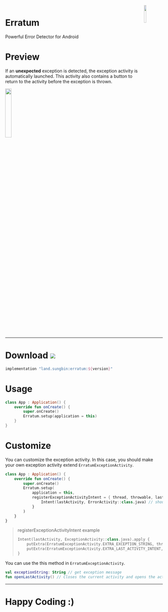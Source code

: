 <img src="https://user-images.githubusercontent.com/40740128/135403661-6942d23f-57be-48ba-84c6-01cd253253e3.png" align="right" width="12%"/>

# Erratum

Powerful Error Detector for Android

# Preview

If an **unexpected** exception is detected, the exception activity is automatically launched. This activity also contains a button to return to the activity before the exception is thrown.

<img src="https://user-images.githubusercontent.com/40740128/151650056-36271d87-7568-4c6c-b04c-b8ec32f681dd.png" width="20%" />

---

# Download [![](https://img.shields.io/maven-central/v/land.sungbin/erratum)](https://search.maven.org/artifact/land.sungbin/erratum)

```groovy
implementation "land.sungbin:erratum:${version}"
```

# Usage

```kotlin
class App : Application() {
    override fun onCreate() {
        super.onCreate()
        Erratum.setup(application = this)
    }
}
```

# Customize

You can customize the exception activity. In this case, you should make your own exception activity extend `ErratumExceptionActivity`.

```kotlin
class App : Application() {
    override fun onCreate() {
        super.onCreate()
        Erratum.setup(
            application = this,
            registerExceptionActivityIntent = { thread, throwable, lastActivity ->
                Intent(lastActivity, ErrorActivity::class.java) // should return custom exception activity intent
            }
        )
    }
}
```

> registerExceptionActivityIntent example
>
> ```kotlin
> Intent(lastActivity, ExceptionActivity::class.java).apply {
>     putExtra(ErratumExceptionActivity.EXTRA_EXCEPTION_STRING, throwable.toString())
>     putExtra(ErratumExceptionActivity.EXTRA_LAST_ACTIVITY_INTENT, lastActivity.intent)
> }
> ```

You can use the this method in `ErratumExceptionActivity`.

```kotlin
val exceptionString: String // get exception message
fun openLastActivity() // Closes the current activity and opens the activity before an exception is thrown.
```

---

# Happy Coding :)
